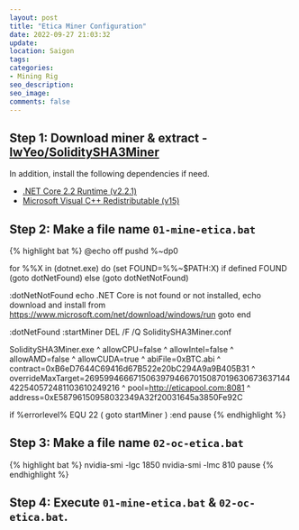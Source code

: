 ```yaml
---
layout: post
title: "Etica Miner Configuration"
date: 2022-09-27 21:03:32
update:
location: Saigon
tags:
categories:
- Mining Rig
seo_description:
seo_image:
comments: false
---
```

## Step 1: Download miner & extract - [lwYeo/SoliditySHA3Miner](https://github.com/lwYeo/SoliditySHA3Miner/releases)
In addition, install the following dependencies if need.
- [.NET Core 2.2 Runtime (v2.2.1)](https://dotnet.microsoft.com/en-us/download/dotnet/thank-you/runtime-2.2.1-windows-x64-installer)
- [Microsoft Visual C++ Redistributable (v15)](https://aka.ms/vs/15/release/vc_redist.x64.exe)

## Step 2: Make a file name `01-mine-etica.bat`

{% highlight bat %}
@echo off
pushd %~dp0

for %%X in (dotnet.exe) do (set FOUND=%%~$PATH:X)
if defined FOUND (goto dotNetFound) else (goto dotNetNotFound)

:dotNetNotFound
echo .NET Core is not found or not installed,
echo download and install from https://www.microsoft.com/net/download/windows/run
goto end

:dotNetFound
:startMiner
DEL /F /Q SoliditySHA3Miner.conf

SoliditySHA3Miner.exe ^
allowCPU=false ^
allowIntel=false ^
allowAMD=false ^
allowCUDA=true ^
abiFile=0xBTC.abi ^
contract=0xB6eD7644C69416d67B522e20bC294A9a9B405B31 ^
overrideMaxTarget=26959946667150639794667015087019630673637144422540572481103610249216 ^
pool=http://eticapool.com:8081 ^
address=0xE58796150958032349A32f20031645a3850Fe92C

if %errorlevel% EQU 22 (
  goto startMiner
)
:end
pause
{% endhighlight %}

## Step 3: Make a file name `02-oc-etica.bat`
{% highlight bat %}
nvidia-smi -lgc 1850
nvidia-smi -lmc 810
pause
{% endhighlight %}

## Step 4: Execute `01-mine-etica.bat` & `02-oc-etica.bat`.
